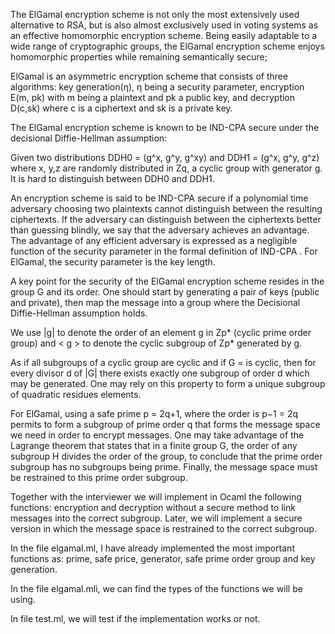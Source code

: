 The ElGamal encryption scheme is not only the most extensively used alternative to RSA, but is also almost exclusively used in voting systems as an effective homomorphic encryption scheme. Being easily adaptable to a wide range of cryptographic groups, the ElGamal encryption scheme enjoys homomorphic properties while remaining semantically secure;


ElGamal is an asymmetric encryption scheme that consists of three algorithms: key generation(η), η being a security parameter, encryption E(m, pk) with m being a plaintext
and pk a public key, and decryption D(c,sk) where c is a ciphertext and sk is a private key. 

The ElGamal encryption scheme is known to be IND-CPA secure under the decisional Diffie-Hellman assumption:

Given two distributions DDH0 = (g^x, g^y, g^xy) and DDH1 = (g^x, g^y, g^z) where x, y,z are randomly distributed in Zq, a cyclic group with generator g. It
is hard to distinguish between DDH0 and DDH1.

An encryption scheme is said to be IND-CPA secure if a polynomial time adversary choosing two plaintexts cannot distinguish between the resulting ciphertexts. If the adversary can distinguish between the ciphertexts better than guessing blindly, we say that the adversary achieves an advantage. The advantage of any efficient adversary is expressed as a negligible function of the security parameter in the formal definition of IND-CPA . For ElGamal, the security parameter is the key length.

A key point for the security of the ElGamal encryption scheme resides in the group G and its order. One should start by generating a pair of keys (public and private), then map the message into a group where the Decisional Diffie-Hellman assumption holds.

We use |g| to denote the order of an element g in Zp* (cyclic prime order group) and < g > to denote the cyclic subgroup of Zp* generated by g.

As if all subgroups of a cyclic group are cyclic and if G = <g> is cyclic, then for every divisor d of |G| there exists exactly one subgroup of order d which may be generated.  One may rely on this property to form a unique subgroup of quadratic residues elements.

For ElGamal, using a safe prime p = 2q+1, where the order is p−1 = 2q permits to form a subgroup of prime order q that forms the message space we need in order to encrypt messages. One may take advantage of the Lagrange theorem that states that in a finite group G, the order of any subgroup H divides the order of the group, to conclude that the prime order subgroup has no subgroups being prime. Finally, the message space must be restrained to this prime order subgroup.
  
  Together with the interviewer we will implement in Ocaml the following functions: encryption and decryption without a secure method to link messages into the correct subgroup. Later, we will implement a secure version in which the message space is restrained to the correct subgroup.
  
  In the file elgamal.ml, I have already implemented the most important functions as: prime, safe price, generator, safe prime order group and key generation.
  
  In the file elgamal.mli, we can find the types of the functions we will be using.
  
  In file test.ml, we will test if the implementation works or not.

